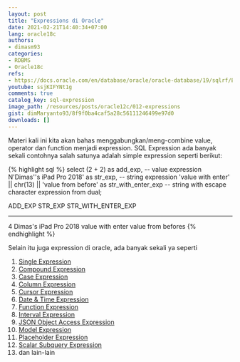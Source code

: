 ```yaml
---
layout: post
title: "Expressions di Oracle"
date: 2021-02-21T14:40:34+07:00
lang: oracle18c
authors:
- dimasm93
categories:
- RDBMS
- Oracle18c
refs: 
- https://docs.oracle.com/en/database/oracle/oracle-database/19/sqlrf/Expressions.html#GUID-E7A5363C-AEE9-4809-99C1-1A9C6E3AE017
youtube: ssjKIFYNt1g
comments: true
catalog_key: sql-expression
image_path: /resources/posts/oracle12c/012-expressions
gist: dimMaryanto93/8f9f0ba4caf5a28c56111246499e97d0
downloads: []
---
```



Materi kali ini kita akan bahas menggabungkan/meng-combine value, operator dan function menjadi expression. SQL Expression ada banyak sekali contohnya salah satunya adalah simple expression seperti berikut:

<!--more-->

{% highlight sql %}
select (2 + 2)                                   as add_exp,           -- value expression
       N'Dimas''s iPad Pro 2018'                 as str_exp,           -- string expression
       'value with enter' || chr(13) || 'value from before' as str_with_enter_exp -- string with escape character expression
from dual;

   ADD_EXP STR_EXP               STR_WITH_ENTER_EXP
---------- --------------------- ----------------------------------
4          Dimas's iPad Pro 2018 value with enter
value from befores
{% endhighlight %}

Selain itu juga expression di oracle, ada banyak sekali ya seperti

1. [Single Expression](https://docs.oracle.com/en/database/oracle/oracle-database/19/sqlrf/Simple-Expressions.html#GUID-0E033897-60FB-40D7-A5F3-498B0FCC31B0)
2. [Compound Expression](https://docs.oracle.com/en/database/oracle/oracle-database/19/sqlrf/Compound-Expressions.html#GUID-533C7BA0-C8B4-4323-81EA-1379657AF64A)
3. [Case Expression](https://docs.oracle.com/en/database/oracle/oracle-database/19/sqlrf/CASE-Expressions.html#GUID-CA29B333-572B-4E1D-BA64-851FABDBAE96)
4. [Column Expression](https://docs.oracle.com/en/database/oracle/oracle-database/19/sqlrf/Column-Expressions.html#GUID-B16B2D82-5D4B-485B-AE20-160EC0C7137A)
5. [Cursor Expression](https://docs.oracle.com/en/database/oracle/oracle-database/19/sqlrf/CURSOR-Expressions.html#GUID-B28362BE-8831-4687-89CF-9F77DB3698D2)
6. [Date & Time Expression](https://docs.oracle.com/en/database/oracle/oracle-database/19/sqlrf/Datetime-Expressions.html#GUID-F72A753A-98A4-4EBD-84E9-C014CE058384)
7. [Function Expression](https://docs.oracle.com/en/database/oracle/oracle-database/19/sqlrf/Function-Expressions.html#GUID-C47F0B7D-9058-481F-815E-A31FB21F3BD5)
8. [Interval Expression](https://docs.oracle.com/en/database/oracle/oracle-database/19/sqlrf/Interval-Expressions.html#GUID-EB9B5B5D-357B-494C-A237-153A2CF8425C)
9. [JSON Object Access Expression](https://docs.oracle.com/en/database/oracle/oracle-database/19/sqlrf/JSON-Object-Access-Expressions.html#GUID-09D1A154-335D-484E-A7A2-DA1983CD511C)
10. [Model Expression](https://docs.oracle.com/en/database/oracle/oracle-database/19/sqlrf/Model-Expressions.html#GUID-83D3FD56-8346-4D3F-A49E-5FE41FE19257)
11. [Placeholder Expression](https://docs.oracle.com/en/database/oracle/oracle-database/19/sqlrf/Placeholder-Expressions.html#GUID-B98B5394-A573-4BF8-9EC3-7B1BB1130553)
12. [Scalar Subquery Expression](https://docs.oracle.com/en/database/oracle/oracle-database/19/sqlrf/Scalar-Subquery-Expressions.html#GUID-475D80C3-C873-4475-AB1A-8837C5CF8CE4)
13. dan lain-lain
